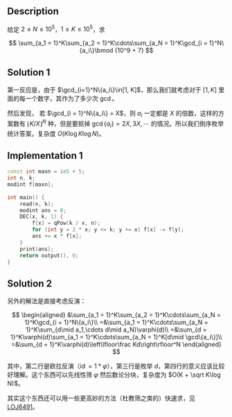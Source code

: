 ## Description
给定 $2\le N\le 10^5$，$1\le K\le 10^5$，求

$$
\sum_{a_1 = 1}^K\sum_{a_2 = 1}^K\cdots\sum_{a_N = 1}^K\gcd_{i = 1}^N\{a_i\}\bmod {10^9 + 7}
$$

## Solution 1
第一反应是，由于 $\gcd_{i=1}^N\{a_i\}\in[1, K]$，那么我们就考虑对于 $[1, K]$ 里面的每一个数字，其作为了多少次 $\gcd$。

然后发现， 若 $\gcd_{i = 1}^N\{a_i\} = X$，则 $a_i$ 一定都是 $X$ 的倍数，这样的方案数有 $\lfloor K / X\rfloor^N$ 种，但是要抠掉 $\gcd\{a_i\} = 2X, 3X,\cdots$ 的情况。所以我们倒序枚举统计答案，复杂度 $O(K\log K\log N )$。

## Implementation 1
```cpp
const int maxn = 1e5 + 5;
int n, k;
modint f[maxn];
 
int main() {
    read(n, k);
    modint ans = 0;
    DEC(x, k, 1) {
        f[x] = qPow(k / x, n);
        for (int y = 2 * x; y <= k; y += x) f[x] -= f[y];
        ans += x * f[x];
    }
    print(ans);
    return output(), 0;
}
```

## Solution 2
另外的解法是直接考虑反演：

$$
\begin{aligned}
&\sum_{a_1 = 1}^K\sum_{a_2 = 1}^K\cdots\sum_{a_N = 1}^K\gcd_{i = 1}^N\{a_i\}\\
=&\sum_{a_1 = 1}^K\cdots\sum_{a_N = 1}^K\sum_{d\mid a_1,\cdots d\mid a_N}\varphi(d)\\
=&\sum_{d = 1}^K\varphi(d)\sum_{a_1 = 1}^K\cdots\sum_{a_N = 1}^K[d\mid \gcd\{a_i\}]\\
=&\sum_{d = 1}^K\varphi(d)\left\lfloor\frac Kd\right\rfloor^N
\end{aligned}
$$

其中，第二行是欧拉反演（$\operatorname{id} = 1 * \varphi$），第三行是枚举 $d$，第四行的意义应该比较好理解。这个东西可以先线性筛 $\varphi$ 然后数论分块，复杂度为 $O(K + \sqrt K\log N)$。

其实这个东西还可以用一些更高妙的方法（杜教筛之类的）快速求，见 [LOJ6491](https://loj.ac/p/6491)。